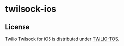 # twilsock-ios


## License

Twilio Twilsock for iOS is distributed under [TWILIO-TOS](https://www.twilio.com/legal/tos).
